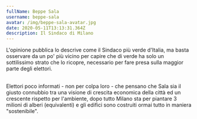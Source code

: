 ```yaml
---
fullName: Beppe Sala
username: beppe-sala
avatar: /img/beppe-sala-avatar.jpg
date: 2020-05-11T13:13:31.364Z
description: Il Sindaco di Milano
---
```

L'opinione pubblica lo descrive come il Sindaco più verde d'Italia, ma basta osservare da un po' più vicino per capire che di verde ha solo un sottilissimo strato che lo ricopre, necessario per fare presa sulla maggior parte degli elettori.

<br />
Elettori poco informati - non per colpa loro - che pensano che Sala sia il giusto connubbio tra una visione di crescita economica della città ed un crescente rispetto per l'ambiente, dopo tutto Milano sta per piantare 3 milioni di alberi (equivalenti) e gli edifici sono costruiti ormai tutto in maniera "sostenibile".
